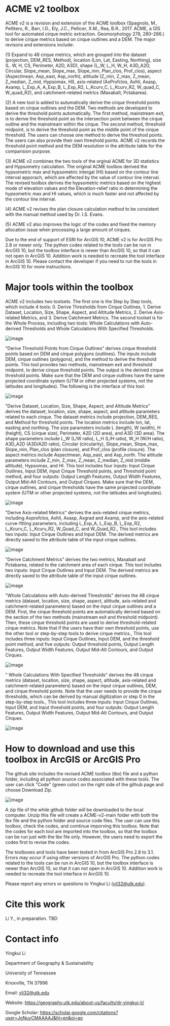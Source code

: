 # ACME v2 toolbox
ACME v2 is a revision and extension of the ACME toolbox (Spagnolo, M., Pellitero, R., Barr, I.D., Ely, J.C., Pellicer, X.M., Rea, B.R., 2017. ACME, a GIS tool for automated cirque metric extraction. Geomorphology 278, 280–286.) to derive cirque metrics based on cirque outlines and a DEM. The major revisons and extensions include:

(1) Expand to 48 cirque metrics, which are grouped into the dataset (projection, DEM_RES, Method), location (Lon, Lat, Easting, Northing), size (L. W, H, CS, Perimeter, A2D, A3D), shape (L_W, L_H, W_H, A3D_A2D, Circular, Slope_mean, Slope_max, Slope_min, Plan_clos, Prof_clos), aspect (Aspectmean, Asp_east, Asp_north), altitude (Z_min, Z_max, Z_mean, Z_median, Z_mid, Hypsomax, HI), axis-related (AxProfclos, Axhli, Axasp, Axamp, L_Exp_A, A_Exp_B, L_Exp_R2, L_Kcurv_C, L_Kcurv_R2, W_quad_C, W_quad_R2), and catchment-related metrics (Maxabalt, Pctabarea). 

(2) A new tool is added to autumatically derive the cirque threshold points based on cirque outlines and the DEM. Two methods are developed to derive the threshold points automatically. The first method, mainstream exit, is to derive the threshold point as the intersection point between the cirque outline and the mainstream within the cirque. The second method, threshold midpoint, is to derive the threshold point as the middle point of the cirque threshold. The users can choose one method to derive the threshod points. The users can also provide their own threshold points. ACME v2 records the threshold point method and the DEM resolution in the attribute table for the comparision purpose.
  
(3) ACME v2 combines the two tools of the orginal ACME for 3D statistics and Hypsometry calculation. The original ACME toolbox derived the hypsometric max and hypsometric intergal (HI) based on the contour
line interval apporach, which are affected by the value of contour line interval. The revised toolbox derives the hypsometric metrics based on the highest mode of elevation values and the Elevation-relief ratio 
in determining the hypsometric max and HI values, which is much faster and not affected by the contour line interval.

(4) ACME v2 revises the plan closure calculation method to be consistent with the manual method used by Dr. I.S. Evans.

(5) ACME v2 also improves the logic of the codes and fixed the memory allocation issue when processing a large amount of cirques.

Due to the end of support of ESRI for ArcGIS 10, ACME v2 is for ArcGIS Pro 2.8 or newer only. The python codes related to the tools can be run in ArcGIS 10, but the toolbox interface is newer than ArcGIS 10, so that it can not open in ArcGIS 10. Addition work is needed to recreate the tool interface in ArcGIS 10. Please contact the developer if you need to run the tools in ArcGIS 10 for more instructions.

# Major tools within the toolbox
ACME v2 includes two toolsets. The first one is the Step by Step tools, which include 4 tools: 0. Derive Thresholds from Cirque Outlines, 1. Derive Dataset, Location, Size, Shape, Aspect, and Altitude Metrics, 2. Derive Axis-related Metrics, and 3. Derive Catchment Metrics. The second toolset is for the Whole Process, including two tools: Whole Calculations with Auto-derived Thresholds and Whole Calculations With Specified Thresholds.

![image](https://github.com/yingkui2003/ACME-v2/assets/24683137/ca22039b-ab77-40c2-a66d-f7e2b462f436)

"Derive Threshold Points from Cirque Outlines" derives cirque threshold points based on DEM and cirque polygons (outlines). The inputs include DEM, cirque outlines (polygons), and the method to derive the threshold points. This tool provides two methods, mainstream exit and threshold midpoint, to derive cirque threshold points. The output is the derived cirque threshold points. Make sure that the DEM and cirque outlines have the same projected coordinate system (UTM or other projected systems, not the latitudes and longitudes). The following is the interface of this tool:

![image](https://github.com/yingkui2003/ACME-v2/assets/24683137/9f43d33e-0402-4487-a837-18e17f87910f)



"Derive Dataset, Location, Size, Shape, Aspect, and Altitude Metrics" derives the dataset, location, size, shape, aspect, and altitude parameters related to each cirque. The dataset metrics include projection, DEM_RES, and Method for threshold points. The location metrics include lon, lat, easting and northing. The size parameters include L (length), W (width), H (height), CS (cirque size), Perimeter, A2D (2D area), and A3D (3D area). The shape parameters include L_W (L/W ratio), L_H (L/H ratio), W_H (W/H ratio), A3D_A2D (A3D/A2D ratio), Circular (circularity), Slope_mean, Slope_max, Slope_min, Plan_clos (plan closure), and Prof_clos (profile closure). The aspect metrics include Aspectmean, Asp_east, and Asp_north. The altitude parameters include Z_min, Z_max, Z_mean, Z_median, Z_mid (middle altitude), Hypsomax, and HI. This tool includes four inputs: Input Cirque Outlines, Input DEM, Input Cirque Threshold points, and Threshold point method, and four outputs: Output Length Features, Output Width Features, Output Mid-Alt Contours, and Output Cirques. Make sure that the DEM, cirque outlines, and cirque thresholds have the same projected coordinate system (UTM or other projected systems, not the latitudes and longitudes).

![image](https://github.com/yingkui2003/ACME-v2/assets/24683137/1ace55de-07bc-4e54-89d1-302fd95a4415)




"Derive Axis-related Metrics" derives the axis-related cirque metrics, including Axprofclos, Axhli, Axasp, Axgrad and Axamp, and the axis-related curve-fitting parameters, including L_Exp_A, L_Exp_B, L_Exp_R2, L_Kcurv_C, L_Kcurv_R2, W_Quad_C, and W_Quad_R2., This tool includes two inputs: Input Cirque Outlines and Input DEM. The derived metrics are directly saved to the attribute table of the input cirque outlines. 

![image](https://github.com/yingkui2003/ACME-v2/assets/24683137/ece441b1-b950-4d9c-8ef7-521a781c7382)

"Derive Catchment Metrics" derives the two metrics, Maxabalt and Pctabarea, related to the catchment area of each cirque. This tool includes two inputs: Input Cirque Outlines and Input DEM. The derived metrics are directly saved to the attribute table of the input cirque outlines.

![image](https://github.com/yingkui2003/ACME-v2/assets/24683137/526a70f2-1f75-4455-bd46-774fce21c0b5)


"Whole Calculations with Auto-derived Thresholds" derives the 48 cirque metrics (dataset, location, size, shape, aspect, altitude, axis-related and catchment-related parameters) based on the input cirque outlines and a DEM. First, the cirque threshold points are automatically derived based on the section of the two methods (mainstream exit and threshold midpoint). Then, these cirque threshold points are used to derive threshold-related cirque metrics. Note that if the users have their own threshold points, use the other tool or step-by-step tools to derive cirque metrics., This tool includes three inputs: Input Cirque Outlines, Input DEM, and the threshold point method, and five outputs: Output threshold points, Output Length Features, Output Width Features, Output Mid-Alt Contours, and Output Cirques.

![image](https://github.com/yingkui2003/ACME-v2/assets/24683137/26a0a2ee-0be5-4570-a3a7-7b42444bd9a3)

" Whole Calculations With Specified Thresholds" derives the 48 cirque metrics (dataset, location, size, shape, aspect, altitude, axis-related and catchment-related parameters) based on the input cirque outlines, DEM, and cirque threshold points. Note that the user needs to provide the cirque thresholds, which can be derived by manual digitization or step 0 in the step-by-step tools., This tool includes three inputs: Input Cirque Outlines, Input DEM, and Input threshold points, and four outputs: Output Length Features, Output Width Features, Output Mid-Alt Contours, and Output Cirques.

![image](https://github.com/yingkui2003/ACME-v2/assets/24683137/47e071a1-d740-411e-9df6-b8172d8f65aa)


# How to download and use this toolbox in ArcGIS or ArcGIS Pro
The github site includes the revised ACME toolbox (tbx) file and a python folder, including all python source codes associated with these tools. The user can click "Code" (green color) on the right side of the github page and choose Download Zip.

![image](https://github.com/yingkui2003/ACME-v2/assets/24683137/41865bc2-f44f-4fa9-800d-2bd5f212fe35)

A zip file of the while github folder will be downloaded to the local computer. Unzip this file will create a ACME-v2-main folder with both the tbx file and the python folder and source code files. The user can use this toolbox, check the codes, and comtinue imporving this toolbox. Note that the codes for each tool are imported into the toolbox, so that the toolbox can be run just with the tbx file only. However, the users need to export the codes first to revise the codes. 

The toolboxes and tools have been tested in from ArcGIS Pro 2.8 to 3.1. Errors may occur if using other versions of ArcGIS Pro. The python codes related to the tools can be run in ArcGIS 10, but the toolbox interface is newer than ArcGIS 10, so that it can not open in ArcGIS 10. Addition work is needed to recreate the tool interface in ArcGIS 10. 

Please report any errors or questions to Yingkui Li (yli32@utk.edu).

# Cite this work
Li Y., in preparation. TBD

# Contact info
Yingkui Li

Department of Geography & Sustainability

University of Tennessee

Knoxville, TN 37996

Email: yli32@utk.edu

Website: https://geography.utk.edu/about-us/faculty/dr-yingkui-li/

Google Scholar: https://scholar.google.com/citations?user=JoNuyCMAAAAJ&hl=en&oi=ao
